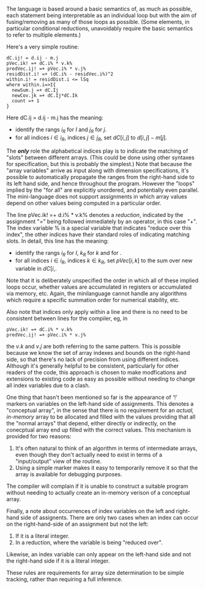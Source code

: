 The language is based around a basic semantics of, as much as possible, each statement being interpretable as an individual loop but with the aim of fusing/removing as many of those loops as possible. (Some elements, in particular conditional reductions, unavoidably require the basic semantics to refer to multiple elements.)

Here's a very simple routine:

~~~~
dC.ij! = d.ij - m.j
pVec.ik! =+ dC.i% * v.k%
predVec.ij! =+ pVec.i% * v.j%
residDist.i! =+ (dC.i% - residVec.i%)^2
within.i! = residDist.i <= lSq
where within.i=>I{
  newSum.j =+ dC.Ij
  newCov.jk =+ dC.Ij*dC.Ik
  count =+ 1
}
~~~~

Here
    dC.ij = d.ij - m.j
has the meaning:

* identify the rangs $i_R$ for $I$ and $j_R$ for $j$.
* for all indices $i\in i_R$, indices $j\in j_R$, set $dC[i,j]$ to $d[i,j]-m[j]$.

The _**only**_ role the alphabetical indices play is to indicate the matching of "slots" between different arrays. (This could be done using other syntaxes for specification, but this is probably the simplest.) Note that because the "array variables" arrive as input along with dimension specifications, it's possible to automatically propagate the ranges from the right-hand side to its left hand side, and hence throughout the program. However the "loops" implied by the "for all" are explicitly unordered, and potentially even parallel. The mini-language does not support assignments in which array values depend on other values being computed in a particular order.

The line
    pVec.ik! =+ d.i% * v.k%
denotes a _reduction_, indicated by the assignment "$=$" being followed immediately by an operator, in this case "$+$". The index variable % is a special variable that indicates "reduce over this index", the other indices have their standard roles of indicating matching slots. In detail, this line has the meaning:

* identify the rangs $i_R$ for $I$, $k_R$ for $k$ and $%_R$ for $%$.
* for all indices $i\in i_R$, indices $k\in k_R$, set $pVec[i,k]$ to the sum over new variable $%$ in $dC[i,%]*v[k,%]$.

Note that it is deliberately unspecified the order in which all of these implied loops occur, whether values are accumulated in registers or accumulated via memory, etc. Again, the minilanguage cannot handle any algorithms which require a specific summation order for numerical stability, etc.

Also note that indices only apply within a line and there is no need to be consistent between lines for the compiler, eg, in

    pVec.ik! =+ dC.i% * v.k%
    predVec.ij! =+ pVec.i% * v.j%

the $v.k%$ and $v.j%$ are both referring to the same pattern. This is possible because we know the set of array indexes and bounds on the right-hand side, so that there's no lack of precision from using different indices. Although it's generally helpful to be consistent, particularly for other readers of the code, this approach is chosen to make modfications and extensions to existing code as easy as possible without needing to change all index variables due to a clash.

One thing that hasn't been mentioned so far is the appearance of '!' markers on variables on the left-hand side of assignments. This denotes a "conceptual array", in the sense that there is no requirement for an _actual, in-memory_ array to be allocated and filled with the values providing that all the "normal arrays" that depend, either directly or indirectly, on the conecptual array end up filled with the correct values. This mechanism is provided for two reasons:

1. It's often natural to think of an algorithm in terms of intermediate arrays, even though they don't actually need to exist in terms of a "input/output" view of the routine.
2. Using a simple marker makes it easy to temporarily remove it so that the array is available for debugging purposes.

The compiler will complain if it is unable to construct a suitable program without needing to actually create an in-memory verison of a conceptual array.

Finally, a note about occurrences of index variables on the left and right-hand side of assignents. There are only two cases when an index can occur on the right-hand-side of an assignment but not the left:

1. If it is a literal integer.
2. In a reduction, where the variable is being "reduced over".

Likewise, an index variable can only appear on the left-hand side and not the right-hand side if it is a literal integer.

These rules are requirements for array size determination to be simple tracking, rather than requiring a full inference.